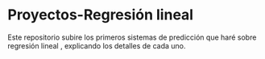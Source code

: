 # Proyectos-Regresión lineal #
Este repositorio subire los primeros sistemas de predicción que haré sobre regresión lineal , explicando los detalles de cada uno.

